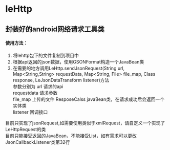 # IeHttp
封装好的android网络请求工具类
---
#### 使用方法：
1. 将lehttp包下的文件复制到项目中
2. 根据api返回的json数据，使用GSONFormat构造一个JavaBean类
3. 在需要的地方调用LeHttp.sendJsonRequest(String url, Map<String,String> requestData, Map<String, File> file_map, Class<M> response, LeJsonDataTransform listener)方法  
参数分别为
url 请求的api  
requestdata 请求参数  
file_map 上传的文件
ResposeCalss javaBean类，在请求成功后会返回一个实体类  
listener 回调接口  
  
目前只实现了jsonRequest,如需要使用类似于xmlRequest，请自定义一个实现了LeHttpRequest的类  
目前只能接受返回的JavaBean，不能接受List<JavaBean>，如有需求可以更改JsonCallbackListener类第32行
